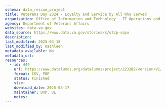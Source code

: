 ```yaml
---
schema: data_rescue_project 
title: Veterans Day 2024 - Loyalty and Service by All Who Served
organization: Office of Information and Technology - IT Operations and Services (ITOPS)
agency: Department of Veterans Affairs
websites: data.va.gov
data_source: https://www.data.va.gov/stories/s/qtzp-vapu
description: 
last_modified: 2025-03-18
last_modified_by: Kathleen
metadata_available: No
metadata_url: 
resources:
  - id: 449
    url: https://www.datalumos.org/datalumos/project/223282/version/V1/view
    format: CSV, PDF
    status: Finished
    size: 
    download_date: 2025-03-17
    maintainer: DRP, DL
    notes: 
---
```

